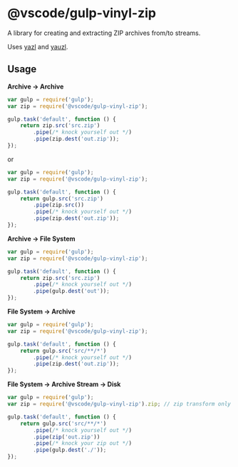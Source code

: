# @vscode/gulp-vinyl-zip

A library for creating and extracting ZIP archives from/to streams.

Uses [yazl](https://github.com/thejoshwolfe/yazl)
and [yauzl](https://github.com/thejoshwolfe/yauzl).

## Usage

**Archive → Archive**

```javascript
var gulp = require('gulp');
var zip = require('@vscode/gulp-vinyl-zip');

gulp.task('default', function () {
	return zip.src('src.zip')
		.pipe(/* knock yourself out */)
		.pipe(zip.dest('out.zip'));
});
```

or

```javascript
var gulp = require('gulp');
var zip = require('@vscode/gulp-vinyl-zip');

gulp.task('default', function () {
	return gulp.src('src.zip')
		.pipe(zip.src())
		.pipe(/* knock yourself out */)
		.pipe(zip.dest('out.zip'));
});
```

**Archive → File System**

```javascript
var gulp = require('gulp');
var zip = require('@vscode/gulp-vinyl-zip');

gulp.task('default', function () {
	return zip.src('src.zip')
		.pipe(/* knock yourself out */)
		.pipe(gulp.dest('out'));
});
```

**File System → Archive**

```javascript
var gulp = require('gulp');
var zip = require('@vscode/gulp-vinyl-zip');

gulp.task('default', function () {
	return gulp.src('src/**/*')
		.pipe(/* knock yourself out */)
		.pipe(zip.dest('out.zip'));
});
```

**File System → Archive Stream → Disk**

```javascript
var gulp = require('gulp');
var zip = require('@vscode/gulp-vinyl-zip').zip; // zip transform only

gulp.task('default', function () {
	return gulp.src('src/**/*')
		.pipe(/* knock yourself out */)
		.pipe(zip('out.zip'))
		.pipe(/* knock your zip out */)
		.pipe(gulp.dest('./'));
});
```
